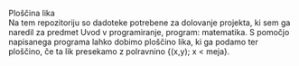 Ploščina lika <br>
Na tem repozitoriju so dadoteke potrebene za dolovanje projekta, ki sem ga naredil za predmet Uvod v programiranje, program: matematika. 
S pomočjo napisanega programa lahko dobimo ploščino lika, ki ga podamo ter ploščino, če ta lik presekamo z polravnino {(x,y); x < meja}. 
